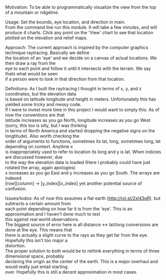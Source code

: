 Motivation: To be able to programmatically visualize the view from the top of a mountain or ridgeline.                
                                                                                                                      
Usage: Set the bounds, eye location, and direction in main.                                                           
From the command line run this module. It will take a few minutes, and will produce 4 charts. 
Click any point on the 'View' chart to see that location plotted on the elevation and relief maps.                    
                                                                                                                      
Approach: The current approach is inspired by the computer graphics technique raytracing. Basically we define         
the location of an 'eye' and we decide on a canvas of actual locations. We then draw a ray from the                   
eye to each point and follow it until it intersects with the terrain. We say thats what would be seen                 
if a person were to look in that direction from that location.                                                        
                                                                                                                      
Definitions: As I built the raytracing I thought in terms of x, y, and z coordinates, but the elevation data          
is based on latitude longitude and height in meters. Unfortunately this has yielded some tricky and messy code.       
If I were to invest more time in this project I would want to simply this. As of now the conventions are that         
latitude increases as you go North, longitude increases as you go West (sorry, this too is silly, but I was thinking  
in terms of North America and started dropping the negative signs on the longtitude). Also worth checking the         
order of arguments to functions, sometimes its lat, long, sometimes long, lat depending on context. Anytime x         
is inappropriately used to refer to location its long and y is lat. When indicies are discussed however, due          
to the way the elevation data is loaded (Here I probably could have just rotated the array, again apologies)          
x increases as you go East and y increases as you go South. The arrays are indexed                                    
[row][column] -> [y_index][x_index] yet another potential source of confusion.                                        
                                                                                                                      
Issues/todos: As of now this assumes a flat earth (http://rol.st/2xI43qR), but subtracts a certain amount from        
each point depending on how far it is from the 'eye'. This is an approximation and I haven't done much to test        
this against real world observations.                                                                                 
The biggest source of error here is all distance <-> lat/long conversions are done at the eye. This means that        
there is actually a slight curve to the rays as they get far from the eye. Hopefully this isn't too major a           
distortion.                                                                                                           
The proper solution to both would be to rethink everything in terms of three dimensional space, probably              
declaring the origin as the center of the earth. This is a major overhaul and would really just entail starting       
over. Hopefully this is still a decent approximation in most cases.       